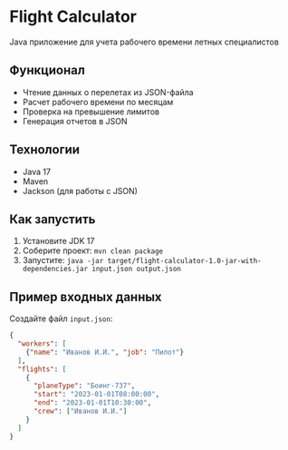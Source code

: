 # Flight Calculator

Java приложение для учета рабочего времени летных специалистов

## Функционал
- Чтение данных о перелетах из JSON-файла
- Расчет рабочего времени по месяцам
- Проверка на превышение лимитов
- Генерация отчетов в JSON

## Технологии
- Java 17
- Maven
- Jackson (для работы с JSON)

## Как запустить
1. Установите JDK 17
2. Соберите проект: `mvn clean package`
3. Запустите: `java -jar target/flight-calculator-1.0-jar-with-dependencies.jar input.json output.json`

## Пример входных данных
Создайте файл `input.json`:
```json
{
  "workers": [
    {"name": "Иванов И.И.", "job": "Пилот"}
  ],
  "flights": [
    {
      "planeType": "Боинг-737",
      "start": "2023-01-01T08:00:00",
      "end": "2023-01-01T10:30:00",
      "crew": ["Иванов И.И."]
    }
  ]
}